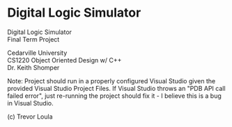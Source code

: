 # Digital Logic Simulator

Digital Logic Simulator<br />
Final Term Project<br />

Cedarville University<br />
CS1220 Object Oriented Design w/ C++<br />
Dr. Keith Shomper<br />

Note: Project should run in a properly configured Visual Studio given the provided Visual Studio Project Files. If Visual Studio throws an "PDB API call failed error", just re-running the project should fix it - I believe this is a bug in Visual Studio.<br />

(c) Trevor Loula
